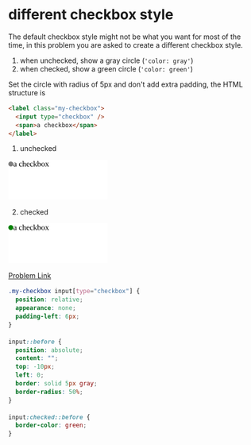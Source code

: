 # different checkbox style

The default checkbox style might not be what you want for most of the time, in this problem you are asked to create a different checkbox style.

1. when unchecked, show a gray circle (`'color: gray'`)
2. when checked, show a green circle (`'color: green'`)

Set the circle with radius of 5px and don't add extra padding, the HTML structure is

```html
<label class="my-checkbox">
  <input type="checkbox" />
  <span>a checkbox</span>
</label>
```

1. unchecked

<img src="./assets/006-1.png" width="200">

2. checked

<img src="./assets/006-2.png" width="200">

[Problem Link](https://bigfrontend.dev/css/checkbox-style)

```css
.my-checkbox input[type="checkbox"] {
  position: relative;
  appearance: none;
  padding-left: 6px;
}

input::before {
  position: absolute;
  content: "";
  top: -10px;
  left: 0;
  border: solid 5px gray;
  border-radius: 50%;
}

input:checked::before {
  border-color: green;
}
```
